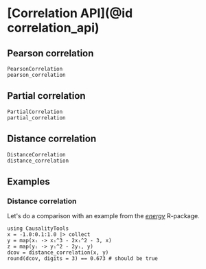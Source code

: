 # [Correlation API](@id correlation_api)

## Pearson correlation

```@docs
PearsonCorrelation
pearson_correlation
```

## Partial correlation

```@docs
PartialCorrelation
partial_correlation
```

## Distance correlation

```@docs
DistanceCorrelation
distance_correlation
```

## Examples


### Distance correlation

Let's do a comparison with an example from the
[*energy*](https://cran.r-project.org/web/packages/energy/index.html) R-package.

```@example
using CausalityTools
x = -1.0:0.1:1.0 |> collect
y = map(xᵢ -> xᵢ^3 - 2xᵢ^2 - 3, x)
z = map(yᵢ -> yᵢ^2 - 2yᵢ, y)
dcov = distance_correlation(x, y)
round(dcov, digits = 3) == 0.673 # should be true
```